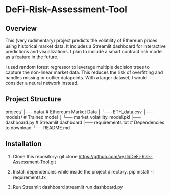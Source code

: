 # DeFi-Risk-Assessment-Tool

## Overview
This (very rudimentary) project predicts the volatility of Ethereum prices using historical market data. It includes a Streamlit dashboard for interactive predictions and visualizations. I plan to include a smart contract risk model as a feature in the future.

I used random forest regressor to leverage multiple decision trees to capture the non-linear market data. This reduces the risk of overfitting and handles missing or outlier datapoints. With a larger dataset, I would consider a neural network instead.

## Project Structure
project/
├── data/ # Ethereum Market Data
│ └──  ETH_data.csv
├── models/ # Trained model
│ └── market_volatility_model.pkl
├── dashboard.py # Streamlit dashboard
├── requirements.txt # Dependencies to download
└── README.md

## Installation
1. Clone this repository:
   git clone https://github.com/xyzli/DeFi-Risk-Assessment-Tool.git
   
2. Install dependencies while inside the project directory.
   pip install -r requirements.tx
   
3. Run Streamlit dashboard
   streamlit run dashboard.py

